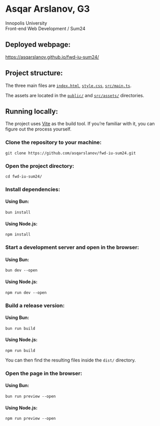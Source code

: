 # Asqar Arslanov, G3

Innopolis University\
Front-end Web Development / Sum24

## Deployed webpage:

https://asqarslanov.github.io/fwd-iu-sum24/

## Project structure:

The three main files are [`index.html`](index.html), [`style.css`](style.css), [`src/main.ts`](src/main.ts).

The assets are located in the [`public/`](public/) and [`src/assets/`](src/assets/) directories.

## Running locally:

The project uses [Vite](https://vitejs.dev/) as the build tool. If you&CloseCurlyQuote;re familiar with it, you can figure out the process yourself.

### Clone the repository to your machine:

```shell
git clone https://github.com/asqarslanov/fwd-iu-sum24.git

```

### Open the project directory:

```shell
cd fwd-iu-sum24/
```

### Install dependencies:

#### Using Bun:

```shell
bun install
```

#### Using Node.js:

```shell
npm install
```

### Start a development server and open in the browser:

#### Using Bun:

```shell
bun dev --open
```

#### Using Node.js:

```shell
npm run dev --open
```

### Build a release version:

#### Using Bun:

```shell
bun run build
```

#### Using Node.js:

```shell
npm run build
```

You can then find the resulting files inside the `dist/` directory.

### Open the page in the browser:

#### Using Bun:

```shell
bun run preview --open
```

#### Using Node.js:

```shell
npm run preview --open
```

